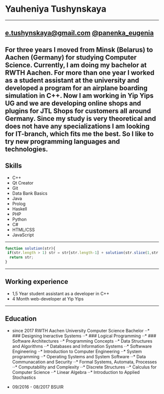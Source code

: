 
# Yauheniya Tushynskaya
-------------
e.tushynskaya@gmail.com
[@panenka_eugenia](https://t.me/panenka_eugenia)
-------------
For three years I moved from Minsk (Belarus) to Aachen (Germany) for studying Computer Science. Currently, I am doing my bachelor at RWTH Aachen. For more than one year I worked as a student assistant at the university and developed a program for an airplane boarding simulation in C++. Now I am working in Yip Yips UG and we are developing online shops and plugins for JTL Shops for customers all around Germany. 
Since my study is very theoretical and does not have any specializations I am looking for IT-branch, which fits me the best. So I like to try new programming languages and technologies.
-------------
## Skills
* C++
* Qt Creator
* Git
* Data Bank Basics
* Java
* Prolog
* Haskell
* PHP
* Python
* C#
* HTML/CSS
* JavaScript

-------------

```javascript
function solution(str){
 if(str.length > 1) str = str[str.length-1] + solution(str.slice(1,str.length-1)) + str[0];
  return str;
}
```

-------------
## Working experience
* 1,5 Year student assistant as a developer in C++
* 4 Month web-developer  at Yip Yips
-------------
## Education
* since 2017 RWTH Aachen University Computer Science Bachelor
 ⋅⋅* ### Designing Ineractive Systems
 ⋅⋅* ### Logical Programming
 ⋅⋅* ### Software Architectures
⋅⋅* Programming Concepts
⋅⋅* Data Structures and Algorithms
⋅⋅* Databases and Information Systems
⋅⋅* Softwware Engineering
⋅⋅* Introduction to Computer Engineering
⋅⋅* System programming
⋅⋅* Operating Systems and System Software
⋅⋅* Data Communacation and Security
⋅⋅* Formal Systems, Automata, Processes
⋅⋅* Computability and Complexity
⋅⋅* Discrete Structures 
⋅⋅* Calculus for Computer Science
⋅⋅* Linear Algebra
⋅⋅* Introduction to Applied Stochastics

* 09/2016 - 08/2017 BSUIR 


